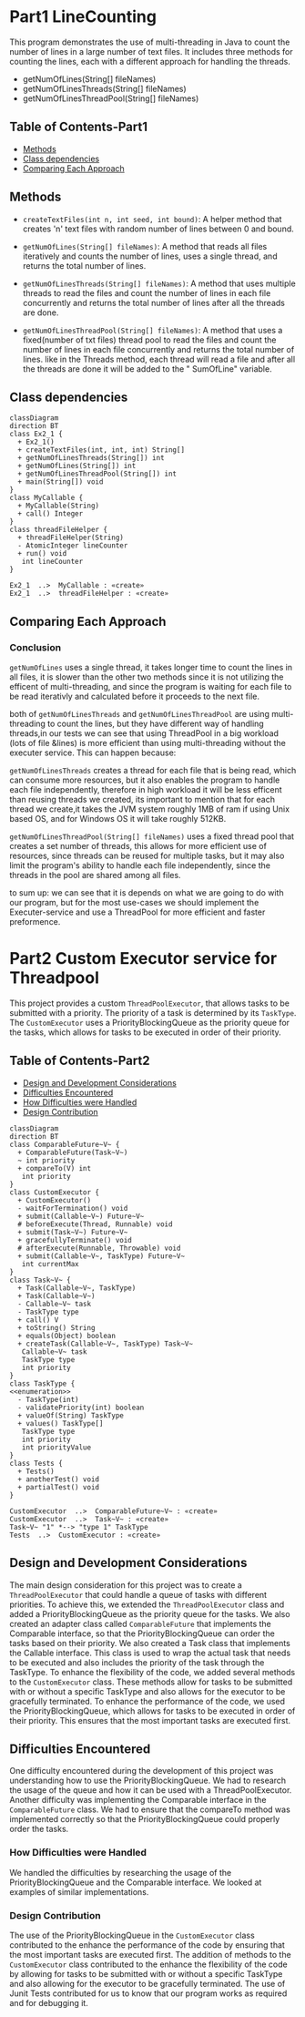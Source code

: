 # Part1  LineCounting

This program demonstrates the use of multi-threading in Java to count the number of lines in a large number of text
files.
It includes three methods for counting the lines, each with a different approach for handling the threads.

- getNumOfLines(String[] fileNames)
- getNumOfLinesThreads(String[] fileNames)
- getNumOfLinesThreadPool(String[] fileNames)

## Table of Contents-Part1

- [Methods](#Methods)
- [Class dependencies](#Class-dependencies)
- [Comparing Each Approach](#Comparing-Each-Approach)

## Methods

- `createTextFiles(int n, int seed, int bound)`: A helper method that creates 'n' text files with random number of lines
  between 0 and bound.

- `getNumOfLines(String[] fileNames)`: A method that reads all files iteratively and counts the number of lines, uses a
  single thread, and returns the total number of lines.

- `getNumOfLinesThreads(String[] fileNames)`: A method that uses multiple threads to read the files and count the number
  of lines in each file concurrently and returns the total number of lines after all the threads are done.

- `getNumOfLinesThreadPool(String[] fileNames)`: A method that uses a fixed(number of txt files) thread pool to read the
  files and count the number of lines in each file concurrently and returns the total number of lines.
  like in the Threads method, each thread will read a file and after all the threads are done it will be added to the "
  SumOfLine" variable.

## Class dependencies

```mermaid
classDiagram
direction BT
class Ex2_1 {
  + Ex2_1() 
  + createTextFiles(int, int, int) String[]
  + getNumOfLinesThreads(String[]) int
  + getNumOfLines(String[]) int
  + getNumOfLinesThreadPool(String[]) int
  + main(String[]) void
}
class MyCallable {
  + MyCallable(String) 
  + call() Integer
}
class threadFileHelper {
  + threadFileHelper(String) 
  - AtomicInteger lineCounter
  + run() void
   int lineCounter
}

Ex2_1  ..>  MyCallable : «create»
Ex2_1  ..>  threadFileHelper : «create»

```

## Comparing Each Approach

### Conclusion

`getNumOfLines` uses a single thread, it takes longer time to count the lines in all files, it is slower than the other
two methods since it is not utilizing the efficent of multi-threading, and since the program is waiting for each file to
be read iterativly and calculated before it proceeds to the next file.

both of `getNumOfLinesThreads` and `getNumOfLinesThreadPool` are using multi-threading to count the lines, but they have
different way of handling threads,in our tests we can see that using ThreadPool in a big workload (lots of file &lines)
is more efficient than using multi-threading without the executer service.
This can happen because:

`getNumOfLinesThreads` creates a thread for each file that is being read, which can consume more resources, but it also
enables the program to handle each file independently, therefore in high workload it will be less efficent than reusing
threads we created, its important to mention that for each thread we create,it takes the JVM system roughly 1MB of ram
if using Unix based OS, and for Windows OS it will take roughly 512KB.

`getNumOfLinesThreadPool(String[] fileNames)` uses a fixed thread pool that creates a set number of threads, this allows
for more efficient use of resources, since threads can be reused for multiple tasks, but it may also limit the program's
ability to handle each file independently, since the threads in the pool are shared among all files.

to sum up: we can see that it is depends on what we are going to do with our program, but for the most use-cases we
should implement the Executer-service and use a ThreadPool for more efficient and faster preformence.

# Part2 Custom Executor service for Threadpool

This project provides a custom `ThreadPoolExecutor`, that allows tasks to be submitted with a priority.
The priority of a task is determined by its `TaskType`. The `CustomExecutor` uses a PriorityBlockingQueue as the
priority queue for the tasks, which allows for tasks to be executed in order of their priority.

## Table of Contents-Part2

- [Design and Development Considerations](#Design-and-Development-Considerations)
- [Difficulties Encountered](#Difficulties-Encountered)
- [How Difficulties were Handled](#How-Difficulties-were-Handled)
- [Design Contribution](#Design-Contribution)

```mermaid
classDiagram
direction BT
class ComparableFuture~V~ {
  + ComparableFuture(Task~V~) 
  ~ int priority
  + compareTo(V) int
   int priority
}
class CustomExecutor {
  + CustomExecutor() 
  - waitForTermination() void
  + submit(Callable~V~) Future~V~
  # beforeExecute(Thread, Runnable) void
  + submit(Task~V~) Future~V~
  + gracefullyTerminate() void
  # afterExecute(Runnable, Throwable) void
  + submit(Callable~V~, TaskType) Future~V~
   int currentMax
}
class Task~V~ {
  + Task(Callable~V~, TaskType) 
  + Task(Callable~V~) 
  - Callable~V~ task
  - TaskType type
  + call() V
  + toString() String
  + equals(Object) boolean
  + createTask(Callable~V~, TaskType) Task~V~
   Callable~V~ task
   TaskType type
   int priority
}
class TaskType {
<<enumeration>>
  - TaskType(int) 
  - validatePriority(int) boolean
  + valueOf(String) TaskType
  + values() TaskType[]
   TaskType type
   int priority
   int priorityValue
}
class Tests {
  + Tests() 
  + anotherTest() void
  + partialTest() void
}

CustomExecutor  ..>  ComparableFuture~V~ : «create»
CustomExecutor  ..>  Task~V~ : «create»
Task~V~ "1" *--> "type 1" TaskType 
Tests  ..>  CustomExecutor : «create»

```

## Design and Development Considerations

The main design consideration for this project was to create a `ThreadPoolExecutor` that could handle a queue of tasks
with different priorities.
To achieve this, we extended the `ThreadPoolExecutor` class and added a PriorityBlockingQueue as the priority queue for
the tasks.
We also created an adapter class called `ComparableFuture` that implements the Comparable interface, so that the
PriorityBlockingQueue can order the tasks based on their priority.
We also created a Task class that implements the Callable interface. This class is used to wrap the actual task that
needs to be executed and also includes the priority of the task through the TaskType.
To enhance the flexibility of the code, we added several methods to the `CustomExecutor` class. These methods allow for
tasks to be submitted with or without a specific TaskType and also allows for the executor to be gracefully terminated.
To enhance the performance of the code, we used the PriorityBlockingQueue, which allows for tasks to be executed in
order of their priority. This ensures that the most important tasks are executed first.

## Difficulties Encountered

One difficulty encountered during the development of this project was understanding how to use the
PriorityBlockingQueue. We had to research the usage of the queue and how it can be used with a ThreadPoolExecutor.
Another difficulty was implementing the Comparable interface in the `ComparableFuture` class. We had to ensure that the
compareTo method was implemented correctly so that the PriorityBlockingQueue could properly order the tasks.

### How Difficulties were Handled

We handled the difficulties by researching the usage of the PriorityBlockingQueue and the Comparable interface. We
looked at examples of similar implementations.

### Design Contribution

The use of the PriorityBlockingQueue in the `CustomExecutor` class contributed to the enhance the performance of the
code by ensuring that the most important tasks are executed first.
The addition of methods to the `CustomExecutor` class contributed to the enhance the flexibility of the code by allowing
for tasks to be submitted with or without a specific TaskType and also allowing for the executor to be gracefully
terminated.
The use of Junit Tests contributed for us to know that our program works as required and for debugging it.

